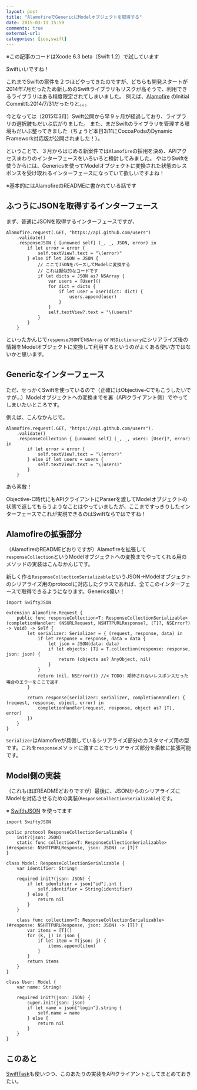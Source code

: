 ```yaml
---
layout: post
title: "AlamofireでGenericにModelオブジェクトを取得する"
date: 2015-03-11 15:59
comments: true
external-url: 
categories: [ios,swift]
---
```


※この記事のコードはXcode 6.3 beta（Swift 1.2）で試しています

Swiftいいですね！

これまでSwiftの案件を２つほどやってきたのですが、どちらも開発スタートが2014年7月だったため新しめのSwiftライブラリもリスクが高そうで、利用できるライブラリはある程度限定されてしまいました。
例えば、[Alamofire](https://github.com/Alamofire/Alamofire) のInitial Commitも2014/7/31だったりと。。。

今となっては（2015年3月）Swift公開から早９ヶ月が経過しており、ライブラリの選択肢もだいぶ広がりました。
また、まだSwiftのライブラリを管理する環境もだいぶ整ってきました（ちょうど本日3/11にCocoaPodsのDynamic Framework対応版が公開されました！）。

ということで、３月からはじめる新案件では`Alamofire`の採用を決め、APIアクセスまわりのインターフェースをいろいろと検討してみました。
やはりSwiftを使うからには、Genericsを使ってModelオブジェクトに変換された状態のレスポンスを受け取れるインターフェースになっていて欲しいですよね！

※基本的にはAlamofireのREADMEに書かれている話です

<!-- more -->

## ふつうにJSONを取得するインターフェース

まず、普通にJSONを取得するインターフェースですが、

```
Alamofire.request(.GET, "https://api.github.com/users")
    .validate()
    .responseJSON { [unowned self] (_, _, JSON, error) in
        if let error = error {
            self.textView?.text = "\(error)"
        } else if let JSON = JSON {
            // ここでJSONをパースしてModelに変換する
            // これは擬似的なコードです
            if let dicts = JSON as? NSArray {
                var users = [User]()
                for dict = dicts {
                    if let user = User(dict: dict) {
                        users.append(user)
                    }
                }
                self.textView?.text = "\(users)"
            }
        }
    }
```

といったかんじで`responseJSON`で`NSArray` or `NSDictionary`にシリアライズ後の情報をModelオブジェクトに変換して利用するというのがよくある使い方ではないかと思います。

## Genericなインターフェース

ただ、せっかくSwiftを使っているので（正確にはObjective-Cでもこうしたいですが...）Modelオブジェクトへの変換までを裏（APIクライアント側）でやってしまいたいところです。

例えば、こんなかんじで。

```
Alamofire.request(.GET, "https://api.github.com/users").
    .validate()
    .responseCollection { [unowned self] (_, _, users: [User]?, error) in
        if let error = error {
            self.textView?.text = "\(error)"
        } else if let users = users {
            self.textView?.text = "\(users)"
        }
    }
```

あら素敵！

Objective-C時代にもAPIクライアントにParserを渡してModelオブジェクトの状態で返してもらうようなことはやっていましたが、ここまですっきりしたインターフェースでこれが実現できるのはSwiftならではですね！

## Alamofireの拡張部分

（AlamofireのREADMEどおりですが）Alamofireを拡張して`responseCollection`というModelオブジェクトへの変換までやってくれる用のメソッドの実装はこんなかんじです。

新しく作る`ResponseCollectionSerializable`というJSON->Modelオブジェクトのシリアライズ用のprotocolに対応したクラスであれば、全てこのインターフェースで取得できるようになります。Generics偉い！

```
import SwiftyJSON

extension Alamofire.Request {
    public func responseCollection<T: ResponseCollectionSerializable>(completionHandler: (NSURLRequest, NSHTTPURLResponse?, [T]?, NSError?) -> Void) -> Self {
        let serializer: Serializer = { (request, response, data) in
            if let response = response, data = data {
                let json = JSON(data: data)
                if let objects: [T] = T.collection(response: response, json: json) {
                    return (objects as? AnyObject, nil)
                }
            }
            return (nil, NSError()) //< TODO: 期待されないレスポンスだった場合のエラーをここで返す
        }

        return response(serializer: serializer, completionHandler: { (request, response, object, error) in
            completionHandler(request, response, object as? [T], error)
        })
    }
}
```

`Serializer`はAlamofireが具備しているシリアライズ部分のカスタマイズ用の型です。これを`response`メソッドに渡すことでシリアライズ部分を柔軟に拡張可能です。

## Model側の実装

（これもほぼREADMEどおりですが）最後に、JSONからのシリアライズにModelを対応させるための実装(`ResponseCollectionSerializable`)です。

※ [SwifthJSON](https://github.com/SwiftyJSON/SwiftyJSON) を使ってます

```
import SwiftyJSON

public protocol ResponseCollectionSerializable {
    init?(json: JSON)
    static func collection<T: ResponseCollectionSerializable>(#response: NSHTTPURLResponse, json: JSON) -> [T]?
}

class Model: ResponseCollectionSerializable {
    var identifier: String!

    required init?(json: JSON) {
        if let identifier = json["id"].int {
            self.identifier = String(identifier)
        } else {
            return nil
        }
    }

    class func collection<T: ResponseCollectionSerializable>(#response: NSHTTPURLResponse, json: JSON) -> [T]? {
        var items = [T]()
        for (k, j) in json {
            if let item = T(json: j) {
                items.append(item)
            }
        }
        return items
    }
}

class User: Model {
    var name: String!

    required init?(json: JSON) {
        super.init(json: json)
        if let name = json["login"].string {
            self.name = name
        } else {
            return nil
        }
    }
}
```

## このあと

[SwiftTask](https://github.com/ReactKit/SwiftTask)も使いつつ、このあたりの実装をAPIクライアントとしてまとめておきたい。
